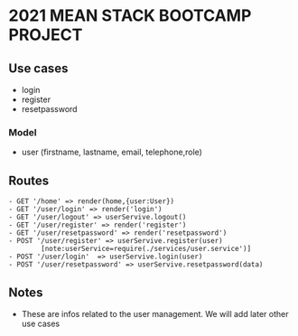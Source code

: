 # 2021 MEAN STACK BOOTCAMP PROJECT

<!-- ## TODO -->

## Use cases

- login
- register
- resetpassword

### Model

- user (firstname, lastname, email, telephone,role)

## Routes

    - GET '/home' => render(home,{user:User})
    - GET '/user/login' => render('login')
    - GET '/user/logout' => userServive.logout()
    - GET '/user/register' => render('register')
    - GET '/user/resetpassword' => render('resetpassword')
    - POST '/user/register' => userServive.register(user)  
            [note:userService=require(./services/user.service')]
    - POST '/user/login'  => userServive.login(user)
    - POST '/user/resetpassword' => userServive.resetpassword(data) 

## Notes

- These are infos related to the user management. We will add later other use cases
